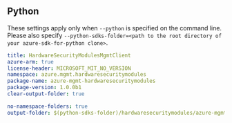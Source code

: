 ## Python

These settings apply only when `--python` is specified on the command line.
Please also specify `--python-sdks-folder=<path to the root directory of your azure-sdk-for-python clone>`.

```yaml $(python)
title: HardwareSecurityModulesMgmtClient
azure-arm: true
license-header: MICROSOFT_MIT_NO_VERSION
namespace: azure.mgmt.hardwaresecuritymodules
package-name: azure-mgmt-hardwaresecuritymodules
package-version: 1.0.0b1
clear-output-folder: true
```

``` yaml $(python)
no-namespace-folders: true
output-folder: $(python-sdks-folder)/hardwaresecuritymodules/azure-mgmt-hardwaresecuritymodules/azure/mgmt/hardwaresecuritymodules
```
